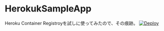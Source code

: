# HerokukSampleApp
Heroku Container Registroyを試しに使ってみたので、その痕跡。
[![Deploy](https://www.herokucdn.com/deploy/button.png)](https://heroku.com/deploy)
